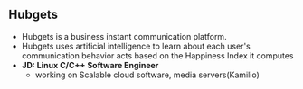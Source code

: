 ## Hubgets
- Hubgets is a business instant communication platform.
- Hubgets uses artificial intelligence to learn about each user's communication behavior acts based on the Happiness Index it computes
- **JD: Linux C/C++ Software Engineer**
  - working on Scalable cloud software, media servers(Kamilio)
